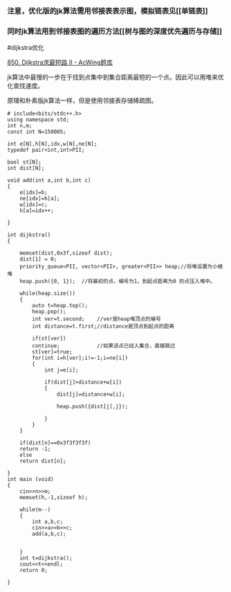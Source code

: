 ### 注意，优化版的jk算法需用邻接表表示图，模拟链表见[[单链表]]
### 同时jk算法用到邻接表图的遍历方法[[树与图的深度优先遍历与存储]]


#dijkstra优化

[850. Dijkstra求最短路 II - AcWing题库](https://www.acwing.com/problem/content/852/)

jk算法中最慢的一步在于找到点集中到集合距离最短的一个点。因此可以用堆来优化查找速度。

原理和朴素版jk算法一样，但是使用邻接表存储稀疏图。

```
# include<bits/stdc++.h>
using namespace std;
int n,m;
const int N=150005;

int e[N],h[N],idx,w[N],ne[N];
typedef pair<int,int>PII;

bool st[N];
int dist[N];

void add(int a,int b,int c)
{
	e[idx]=b;
	ne[idx]=h[a];
	w[idx]=c;
	h[a]=idx++;
	
}

int dijkstra()
{
	
	memset(dist,0x3f,sizeof dist);
	dist[1] = 0;
    priority_queue<PII, vector<PII>, greater<PII>> heap;//将堆设置为小根堆
    heap.push({0, 1});  //将最初的点，编号为1，到起点距离为0 的点压入堆中。
    
	while(heap.size())
	{
		auto t=heap.top();     
		heap.pop();
		int ver=t.second;    //ver是heap堆顶点的编号
		int distance=t.first;//distance是顶点到起点的距离
		
		if(st[ver])
		continue;            //如果该点已经入集合，直接跳过
		st[ver]=true;
		for(int i=h[ver];i!=-1;i=ne[i])
		{
			int j=e[i];
			
			if(dist[j]>distance+w[i])
			{
				dist[j]=distance+w[i];
				
				heap.push({dist[j],j});
				
			}
		}
	}
			
	if(dist[n]==0x3f3f3f3f)
	return -1;
	else
	return dist[n];
	
}
int main (void)
{
	cin>>n>>m;
	memset(h,-1,sizeof h);
	
	while(m--)
	{
		int a,b,c;
		cin>>a>>b>>c;
		add(a,b,c);
		
		
	}
	int t=dijkstra();
	cout<<t<<endl;
	return 0;
	
}

```